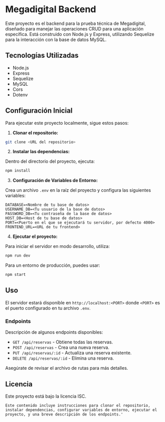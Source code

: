 # Megadigital Backend

Este proyecto es el backend para la prueba técnica de Megadigital, diseñado para manejar las operaciones CRUD para una aplicación específica. Está construido con Node.js y Express, utilizando Sequelize para la interacción con la base de datos MySQL.

## Tecnologías Utilizadas

- Node.js
- Express
- Sequelize
- MySQL
- Cors
- Dotenv

## Configuración Inicial

Para ejecutar este proyecto localmente, sigue estos pasos:

1. **Clonar el repositorio:**

```bash
git clone <URL del repositorio>
```

2. **Instalar las dependencias:**

Dentro del directorio del proyecto, ejecuta:

```bash
npm install
```

3. **Configuración de Variables de Entorno:**

Crea un archivo `.env` en la raíz del proyecto y configura las siguientes variables:

```env
DATABASE=<Nombre de tu base de datos>
USERNAME_DB=<Tu usuario de la base de datos>
PASSWORD_DB=<Tu contraseña de la base de datos>
HOST_DB=<Host de tu base de datos>
PORT=<Puerto en el que se ejecutará tu servidor, por defecto 4000>
FRONTEND_URL=<URL de tu frontend>
```

4. **Ejecutar el proyecto:**

Para iniciar el servidor en modo desarrollo, utiliza:

```bash
npm run dev
```

Para un entorno de producción, puedes usar:

```bash
npm start
```

## Uso

El servidor estará disponible en `http://localhost:<PORT>` donde `<PORT>` es el puerto configurado en tu archivo `.env`.

### Endpoints

Descripción de algunos endpoints disponibles:

- `GET /api/reservas` - Obtiene todas las reservas.
- `POST /api/reservas` - Crea una nueva reserva.
- `PUT /api/reservas/:id` - Actualiza una reserva existente.
- `DELETE /api/reservas/:id` - Elimina una reserva.

Asegúrate de revisar el archivo de rutas para más detalles.

## Licencia

Este proyecto está bajo la licencia ISC.

```
Este contenido incluye instrucciones para clonar el repositorio, instalar dependencias, configurar variables de entorno, ejecutar el proyecto, y una breve descripción de los endpoints.'
```
